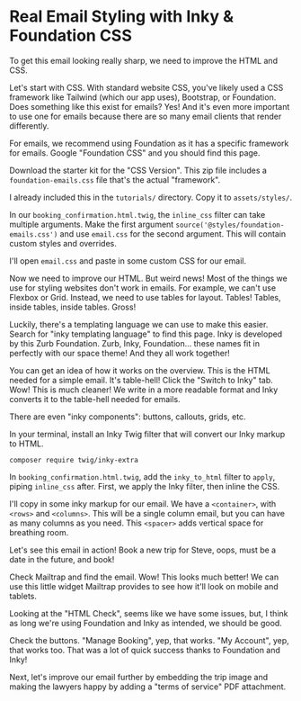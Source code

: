 # Real Email Styling with Inky & Foundation CSS

To get this email looking really sharp, we need to improve the HTML and
CSS.

Let's start with CSS. With standard website CSS, you've likely used
a CSS framework like Tailwind (which our app uses), Bootstrap, or Foundation.
Does something like this exist for emails? Yes! And it's even more important
to use one for emails because there are so many email clients that render
differently.

For emails, we recommend using Foundation as it has a specific framework
for emails. Google "Foundation CSS" and you should find this page.

Download the starter kit for the "CSS Version". This zip file
includes a `foundation-emails.css` file that's
the actual "framework".

I already included this in the `tutorials/` directory. Copy it to
`assets/styles/`.

In our `booking_confirmation.html.twig`, the `inline_css` filter can take
multiple arguments. Make the first argument `source('@styles/foundation-emails.css')`
and use `email.css` for the second argument. This will contain custom styles and overrides.

I'll open `email.css` and paste in some custom CSS for our email.

Now we need to improve our HTML. But weird news! Most of the things we use for
styling websites don't work in emails. For example, we can't use Flexbox or Grid.
Instead, we need to use tables for layout. Tables! Tables, inside tables, inside tables.
Gross!

Luckily, there's a templating language we can use to make this easier. Search for
"inky templating language" to find this page. Inky is developed by this
Zurb Foundation. Zurb, Inky, Foundation... these names fit in perfectly with our
space theme! And they all work together!

You can get an idea of how it works on the overview. This is the HTML needed for a
simple email. It's table-hell! Click the "Switch to Inky" tab. Wow! This is much
cleaner! We write in a more readable format and Inky converts it to the table-hell
needed for emails.

There are even "inky components": buttons, callouts, grids, etc.

In your terminal, install an Inky Twig filter that will convert our Inky markup to HTML.

```terminal
composer require twig/inky-extra
```

In `booking_confirmation.html.twig`, add the `inky_to_html`
filter to `apply`, piping `inline_css` after. First, we apply the Inky filter, then
inline the CSS.

I'll copy in some inky markup for our email. We have a `<container>`, with `<rows>` and
`<columns>`. This will be a single column email, but you can have as many columns as
you need. This `<spacer>` adds vertical space for breathing room.

Let's see this email in action! Book a new trip for Steve, oops, must be a date in the
future, and book!

Check Mailtrap and find the email. Wow! This looks much better! We can use this little
widget Mailtrap provides to see how it'll look on mobile and tablets. 

Looking at the "HTML Check", seems like we have some issues, but, I think as long
we're using Foundation and Inky as intended, we should be good.

Check the buttons. "Manage Booking", yep, that works. "My Account", yep, that works too.
That was a lot of quick success thanks to Foundation and Inky!

Next, let's improve our email further by embedding the trip image and
making the lawyers happy by adding a "terms of service" PDF attachment.
